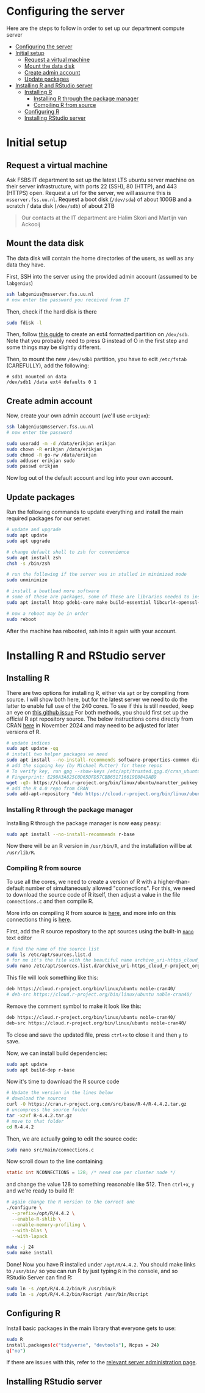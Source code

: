 # Configuring the server
Here are the steps to follow in order to set up our department compute server

- [Configuring the server](#configuring-the-server)
- [Initial setup](#initial-setup)
  - [Request a virtual machine](#request-a-virtual-machine)
  - [Mount the data disk](#mount-the-data-disk)
  - [Create admin account](#create-admin-account)
  - [Update packages](#update-packages)
- [Installing R and RStudio server](#installing-r-and-rstudio-server)
  - [Installing R](#installing-r)
    - [Installing R through the package manager](#installing-r-through-the-package-manager)
    - [Compiling R from source](#compiling-r-from-source)
  - [Configuring R](#configuring-r)
  - [Installing RStudio server](#installing-rstudio-server)



# Initial setup

## Request a virtual machine

Ask FSBS IT department to set up the latest LTS ubuntu server machine on their server infrastructure, with ports 22 (SSH), 80 (HTTP), and 443 (HTTPS) open. Request a url for the server, we will assume this is `msserver.fss.uu.nl`. Request a boot disk (`/dev/sda`) of about 100GB and a scratch / data disk (`/dev/sdb`) of about 2TB

> Our contacts at the IT department are Halim Skori and Martijn van Ackooij

## Mount the data disk

The data disk will contain the home directories of the users, as well as any data they have.

First, SSH into the server using the provided admin account (assumed to be `labgenius`)

```bash
ssh labgenius@msserver.fss.uu.nl
# now enter the password you received from IT
```

Then, check if the hard disk is there

```bash
sudo fdisk -l
```

Then, follow [this guide](https://askubuntu.com/a/154184) to create an ext4 formatted partition on `/dev/sdb`. Note that you probably need to press G instead of O in the first step and some things may be slightly different.

Then, to mount the new `/dev/sdb1` partition, you have to edit `/etc/fstab` (CAREFULLY), add the following:

```
# sdb1 mounted on data
/dev/sdb1 /data ext4 defaults 0 1
```

## Create admin account
Now, create your own admin account (we'll use `erikjan`):

```bash
ssh labgenius@msserver.fss.uu.nl
# now enter the password

sudo useradd -m -d /data/erikjan erikjan
sudo chown -R erikjan /data/erikjan
sudo chmod -R go-rw /data/erikjan
sudo adduser erikjan sudo
sudo passwd erikjan
```

Now log out of the default account and log into your own account.

## Update packages

Run the following commands to update everything and install the main required packages for our server.

```bash
# update and upgrade
sudo apt update
sudo apt upgrade

# change default shell to zsh for convenience
sudo apt install zsh
chsh -s /bin/zsh

# run the following if the server was in stalled in minimized mode
sudo unminimize

# install a boatload more software
# some of these are packages, some of these are libraries needed to install R packages
sudo apt install htop gdebi-core make build-essential libcurl4-openssl-dev zlib1g-dev libxml2-dev libfontconfig1-dev libharfbuzz-dev libfribidi-dev libfreetype6-dev libpng-dev libtiff5-dev libjpeg-dev gfortran libblas-dev liblapack-dev cmake libudunits2-dev software-properties-common dirmngr cargo rustc

# now a reboot may be in order
sudo reboot 
```

After the machine has rebooted, ssh into it again with your account.

# Installing R and RStudio server

## Installing R

There are two options for installing R, either via `apt` or by compiling from source. I will show both here, but for the latest server we need to do the latter to enable full use of the 240 cores. To see if this is still needed, keep an eye on [this github issue](https://github.com/rstudio/rstudio/issues/15360) For both methods, you should first set up the official R apt repository source. The below instructions come directly from CRAN [here](https://cran.r-project.org/bin/linux/ubuntu/) in November 2024 and may need to be adjusted for later versions of R.

```bash
# update indices
sudo apt update -qq
# install two helper packages we need
sudo apt install --no-install-recommends software-properties-common dirmngr
# add the signing key (by Michael Rutter) for these repos
# To verify key, run gpg --show-keys /etc/apt/trusted.gpg.d/cran_ubuntu_key.asc 
# Fingerprint: E298A3A825C0D65DFD57CBB651716619E084DAB9
wget -qO- https://cloud.r-project.org/bin/linux/ubuntu/marutter_pubkey.asc | sudo tee -a /etc/apt/trusted.gpg.d/cran_ubuntu_key.asc
# add the R 4.0 repo from CRAN
sudo add-apt-repository "deb https://cloud.r-project.org/bin/linux/ubuntu $(lsb_release -cs)-cran40/"
```


### Installing R through the package manager
Installing R through the package manager is now easy peasy:

```bash
sudo apt install --no-install-recommends r-base
```

Now there will be an R version in `/usr/bin/R`, and the installation will be at `/usr/lib/R`.

### Compiling R from source

To use all the cores, we need to create a version of R with a higher-than-default number of simultaneously allowed "connections". For this, we need to download the source code of R itself, then adjust a value in the file `connections.c` and then compile R.

More info on compiling R from source is [here](https://docs.posit.co/resources/install-r-source.html), and more info on this connections thing is [here](https://search.r-project.org/CRAN/refmans/parallelly/html/availableConnections.html#How-to-increase-the-limit).

First, add the R source repository to the apt sources using the built-in [`nano`](https://en.wikipedia.org/wiki/GNU_nano) text editor

```bash
# find the name of the source list
sudo ls /etc/apt/sources.list.d
# for me it's the file with the beautiful name archive_uri-https_cloud_r-project_org_bin_linux_ubuntu-noble.list
sudo nano /etc/apt/sources.list.d/archive_uri-https_cloud_r-project_org_bin_linux_ubuntu-noble.list
```

This file will look something like this:

```bash
deb https://cloud.r-project.org/bin/linux/ubuntu noble-cran40/
# deb-src https://cloud.r-project.org/bin/linux/ubuntu noble-cran40/
```

Remove the comment symbol to make it look like this:

```bash
deb https://cloud.r-project.org/bin/linux/ubuntu noble-cran40/
deb-src https://cloud.r-project.org/bin/linux/ubuntu noble-cran40/
```

To close and save the updated file, press `ctrl+x` to close it and then `y` to save.

Now, we can install build dependencies:

```bash
sudo apt update
sudo apt build-dep r-base
```

Now it's time to download the R source code

```bash
# Update the version in the lines below
# download the sources
curl -O https://cran.r-project.org.com/src/base/R-4/R-4.4.2.tar.gz
# uncompress the source folder
tar -xzvf R-4.4.2.tar.gz
# move to that folder
cd R-4.4.2
```

Then, we are actually going to edit the source code:

```bash
sudo nano src/main/connections.c
```

Now scroll down to the line containing

```c
static int NCONNECTIONS = 128; /* need one per cluster node */
```

and change the value 128 to something reasonable like 512. Then `ctrl+x`, `y` and we're ready to build R!

```bash
# again change the R version to the correct one
./configure \
  --prefix=/opt/R/4.4.2 \
  --enable-R-shlib \
  --enable-memory-profiling \
  --with-blas \
  --with-lapack

make -j 24
sudo make install
```

Done! Now you have R installed under `/opt/R/4.4.2`. You should make links to `/usr/bin/` so you can run R by just typing `R` in the console, and so RStudio Server can find R:

```bash
sudo ln -s /opt/R/4.4.2/bin/R /usr/bin/R
sudo ln -s /opt/R/4.4.2/bin/Rscript /usr/bin/Rscript
```
## Configuring R

Install basic packages in the main library that everyone gets to use:
```bash
sudo R
install.packages(c("tidyverse", "devtools"), Ncpus = 24)
q("no")
```
If there are issues with this, refer to the [relevant server administration page](./serveradmin#fixing-r-package-installation-errors).

## Installing RStudio server

